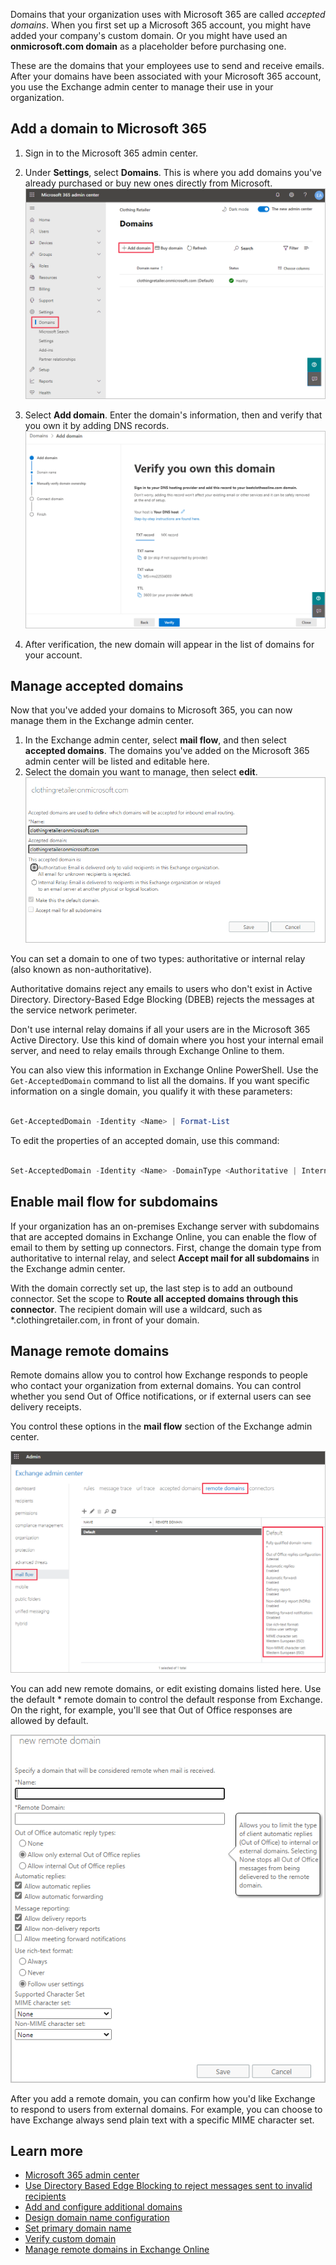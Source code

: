 Domains that your organization uses with Microsoft 365 are called *accepted domains*. When you first set up a Microsoft 365 account, you might have added your company's custom domain. Or you might have used an **onmicrosoft.com domain** as a placeholder before purchasing one.  

These are the domains that your employees use to send and receive emails. After your domains have been associated with your Microsoft 365 account, you use the Exchange admin center to manage their use in your organization.  

## Add a domain to Microsoft 365 

1. Sign in to the Microsoft 365 admin center. 
2. Under **Settings**, select **Domains**. This is where you add domains you've already purchased or buy new ones directly from Microsoft. 
   ![The Domains page in the Microsoft 365 admin center](../media/3-add-a-domain.png)
3. Select **Add domain**. Enter the domain's information, then and verify that you own it by adding DNS records.  
   ![A screenshot of the Verify you own this domain page in the Microsoft 365 admin center](../media/3-verify-domain.png) 

4. After verification, the new domain will appear in the list of domains for your account. 

## Manage accepted domains 

Now that you've added your domains to Microsoft 365, you can now manage them in the Exchange admin center.  

1. In the Exchange admin center, select **mail flow**, and then select **accepted domains**. The domains you've added on the Microsoft 365 admin center will be listed and editable here. 
2. Select the domain you want to manage, then select **edit**.  
   ![A screenshot shows the accepted domains details page for the clothingretailer domain](../media/3-edit-accepted-domains.png)
 
You can set a domain to one of two types: authoritative or internal relay (also known as non-authoritative).  

Authoritative domains reject any emails to users who don't exist in Active Directory. Directory-Based Edge Blocking (DBEB) rejects the messages at the service network perimeter. 

Don't use internal relay domains if all your users are in the Microsoft 365 Active Directory. Use this kind of domain where you host your internal email server, and need to relay emails through Exchange Online to them.  

You can also view this information in Exchange Online PowerShell. Use the `Get-AcceptedDomain` command to list all the domains. If you want specific information on a single domain, you qualify it with these parameters: 

```powershell 

Get-AcceptedDomain -Identity <Name> | Format-List 

``` 

To edit the properties of an accepted domain, use this command: 

```powershell 

Set-AcceptedDomain -Identity <Name> -DomainType <Authoritative | InternalRelay> 

``` 

## Enable mail flow for subdomains 

If your organization has an on-premises Exchange server with subdomains that are accepted domains in Exchange Online, you can enable the flow of email to them by setting up connectors. First, change the domain type from authoritative to internal relay, and select **Accept mail for all subdomains** in the Exchange admin center.  

With the domain correctly set up, the last step is to add an outbound connector. Set the scope to **Route all accepted domains through this connector**. The recipient domain will use a wildcard, such as *.clothingretailer.com, in front of your domain. 

## Manage remote domains 

Remote domains allow you to control how Exchange responds to people who contact your organization from external domains. You can control whether you send Out of Office notifications, or if external users can see delivery receipts.  

You control these options in the **mail flow** section of the Exchange admin center. 

![A screenshot of the mail flow page of the Exchange admin center, with the remote domains tab selected. The default remote domain is selected, and the details are displayed](../media/3-remote-domains.png)

You can add new remote domains, or edit existing domains listed here. Use the default * remote domain to control the default response from Exchange. On the right, for example, you'll see that Out of Office responses are allowed by default. 

![A screenshot of the new remote domain page](../media/3-add-remote-domain.png)

After you add a remote domain, you can confirm how you'd like Exchange to respond to users from external domains. For example, you can choose to have Exchange always send plain text with a specific MIME character set. 


## Learn more 
- [Microsoft 365 admin center](https://admin.microsoft.com?azure-portal=true)  
- [Use Directory Based Edge Blocking to reject messages sent to invalid recipients](/Exchange/mail-flow-best-practices/use-directory-based-edge-blocking?azure-portal=true) 
- [Add and configure additional domains](/office365/admin/setup/add-domain?azure-portal=true)
- [Design domain name configuration](/office365/admin/setup/domains-faq?azure-portal=true)
- [Set primary domain name](/office365/admin/setup/domains-faq?azure-portal=true)
- [Verify custom domain](/office365/admin/setup/add-domain?azure-portal=true)
- [Manage remote domains in Exchange Online](/Exchange/mail-flow-best-practices/remote-domains/manage-remote-domains?azure-portal=true) 

